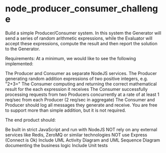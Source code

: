 # node_producer_consumer_challenge

Build a simple Producer/Consumer system. In this system the Generator will send a series of random arithmetic expressions, while the Evaluator will accept these expressions, compute the result and then report the solution to the Generator.

Requirements:
At a minimum, we would like to see the following implemented:

The Producer and Consumer as separate NodeJS services.
The Producer generating random addition expressions of two positive integers, e.g. "2+3="
The Consumer computing and returning the correct mathematical result for the each expression it receives
The Consumer successfully processing requests from two Producers concurrently at a rate of at least 1 req/sec from each Producer (2 req/sec in aggregate)
The Consumer and Producer should log all messages they generate and receive.
You are free to support more than simple addition, but it is not required.

The end product should:

Be built in strict JavaScript and run with NodeJS
NOT rely on any external services like Redis, ZeroMQ or similar technologies
NOT use Express (Connect is Ok)
Include UML Activity Diagram and UML Sequence Diagram documenting the business logic
Include Unit tests
